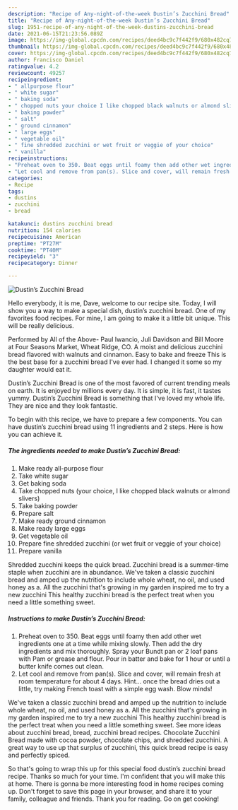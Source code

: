 ```yaml
---
description: "Recipe of Any-night-of-the-week Dustin’s Zucchini Bread"
title: "Recipe of Any-night-of-the-week Dustin’s Zucchini Bread"
slug: 1951-recipe-of-any-night-of-the-week-dustins-zucchini-bread
date: 2021-06-15T21:23:56.089Z
image: https://img-global.cpcdn.com/recipes/deed4bc9c7f442f9/680x482cq70/dustins-zucchini-bread-recipe-main-photo.jpg
thumbnail: https://img-global.cpcdn.com/recipes/deed4bc9c7f442f9/680x482cq70/dustins-zucchini-bread-recipe-main-photo.jpg
cover: https://img-global.cpcdn.com/recipes/deed4bc9c7f442f9/680x482cq70/dustins-zucchini-bread-recipe-main-photo.jpg
author: Francisco Daniel
ratingvalue: 4.2
reviewcount: 49257
recipeingredient:
- " allpurpose flour"
- " white sugar"
- " baking soda"
- " chopped nuts your choice I like chopped black walnuts or almond slivers"
- " baking powder"
- " salt"
- " ground cinnamon"
- " large eggs"
- " vegetable oil"
- " fine shredded zucchini or wet fruit or veggie of your choice"
- " vanilla"
recipeinstructions:
- "Preheat oven to 350. Beat eggs until foamy then add other wet ingredients one at a time while mixing slowly. Then add the dry ingredients and mix thoroughly. Spray your Bundt pan or 2 loaf pans with Pam or grease and flour. Pour in batter and bake for 1 hour or until a butter knife comes out clean."
- "Let cool and remove from pan(s). Slice and cover, will remain fresh at room temperature for about 4 days. Hint... once the bread dries out a little, try making French toast with a simple egg wash. Blow minds!"
categories:
- Recipe
tags:
- dustins
- zucchini
- bread

katakunci: dustins zucchini bread 
nutrition: 154 calories
recipecuisine: American
preptime: "PT27M"
cooktime: "PT40M"
recipeyield: "3"
recipecategory: Dinner

---
```



![Dustin’s Zucchini Bread](https://img-global.cpcdn.com/recipes/deed4bc9c7f442f9/680x482cq70/dustins-zucchini-bread-recipe-main-photo.jpg)

Hello everybody, it is me, Dave, welcome to our recipe site. Today, I will show you a way to make a special dish, dustin’s zucchini bread. One of my favorites food recipes. For mine, I am going to make it a little bit unique. This will be really delicious.

Performed by All of the Above- Paul Iwancio, Juli Davidson and Bill Moore at Four Seasons Market, Wheat Ridge, CO. A moist and delicious zucchini bread flavored with walnuts and cinnamon. Easy to bake and freeze This is the best base for a zucchini bread I&#39;ve ever had. I changed it some so my daughter would eat it.

Dustin’s Zucchini Bread is one of the most favored of current trending meals on earth. It is enjoyed by millions every day. It is simple, it is fast, it tastes yummy. Dustin’s Zucchini Bread is something that I've loved my whole life. They are nice and they look fantastic.


To begin with this recipe, we have to prepare a few components. You can have dustin’s zucchini bread using 11 ingredients and 2 steps. Here is how you can achieve it.

<!--inarticleads1-->

##### The ingredients needed to make Dustin’s Zucchini Bread:

1. Make ready  all-purpose flour
1. Take  white sugar
1. Get  baking soda
1. Take  chopped nuts (your choice, I like chopped black walnuts or almond slivers)
1. Take  baking powder
1. Prepare  salt
1. Make ready  ground cinnamon
1. Make ready  large eggs
1. Get  vegetable oil
1. Prepare  fine shredded zucchini (or wet fruit or veggie of your choice)
1. Prepare  vanilla


Shredded zucchini keeps the quick bread. Zucchini bread is a summer-time staple when zucchini are in abundance. We&#39;ve taken a classic zucchini bread and amped up the nutrition to include whole wheat, no oil, and used honey as a. All the zucchini that&#39;s growing in my garden inspired me to try a new zucchini This healthy zucchini bread is the perfect treat when you need a little something sweet. 

<!--inarticleads2-->

##### Instructions to make Dustin’s Zucchini Bread:

1. Preheat oven to 350. Beat eggs until foamy then add other wet ingredients one at a time while mixing slowly. Then add the dry ingredients and mix thoroughly. Spray your Bundt pan or 2 loaf pans with Pam or grease and flour. Pour in batter and bake for 1 hour or until a butter knife comes out clean.
1. Let cool and remove from pan(s). Slice and cover, will remain fresh at room temperature for about 4 days. Hint... once the bread dries out a little, try making French toast with a simple egg wash. Blow minds!


We&#39;ve taken a classic zucchini bread and amped up the nutrition to include whole wheat, no oil, and used honey as a. All the zucchini that&#39;s growing in my garden inspired me to try a new zucchini This healthy zucchini bread is the perfect treat when you need a little something sweet. See more ideas about zucchini bread, bread, zucchini bread recipes. Chocolate Zucchini Bread made with cocoa powder, chocolate chips, and shredded zucchini. A great way to use up that surplus of zucchini, this quick bread recipe is easy and perfectly spiced. 

So that's going to wrap this up for this special food dustin’s zucchini bread recipe. Thanks so much for your time. I'm confident that you will make this at home. There is gonna be more interesting food in home recipes coming up. Don't forget to save this page in your browser, and share it to your family, colleague and friends. Thank you for reading. Go on get cooking!
